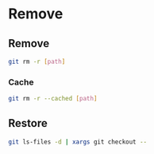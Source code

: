 # Remove

## Remove

```sh
git rm -r [path]
```

### Cache

```sh
git rm -r --cached [path]
```

## Restore

```sh
git ls-files -d | xargs git checkout --
```
